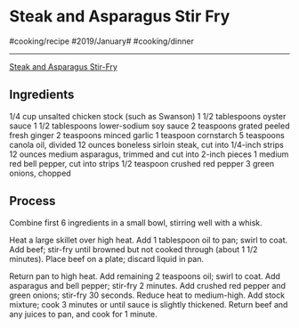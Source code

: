# Steak and Asparagus Stir Fry
#cooking/recipe #2019/January# #cooking/dinner
- - - -
[Steak and Asparagus Stir-Fry](https://www.myrecipes.com/recipe/steak-asparagus-stir-fry)

## Ingredients
1/4 cup unsalted chicken stock (such as Swanson)
1 1/2 tablespoons oyster sauce
1 1/2 tablespoons lower-sodium soy sauce
2 teaspoons grated peeled fresh ginger
2 teaspoons minced garlic
1 teaspoon cornstarch
5 teaspoons canola oil, divided
12 ounces boneless sirloin steak, cut into 1/4-inch strips
12 ounces medium asparagus, trimmed and cut into 2-inch pieces
1 medium red bell pepper, cut into strips
1/2 teaspoon crushed red pepper
3 green onions, chopped

## Process
Combine first 6 ingredients in a small bowl, stirring well with a whisk.

Heat a large skillet over high heat. Add 1 tablespoon oil to pan; swirl to coat. Add beef; stir-fry until browned but not cooked through (about 1 1/2 minutes). Place beef on a plate; discard liquid in pan.

Return pan to high heat. Add remaining 2 teaspoons oil; swirl to coat. Add asparagus and bell pepper; stir-fry 2 minutes. Add crushed red pepper and green onions; stir-fry 30 seconds. Reduce heat to medium-high. Add stock mixture; cook 3 minutes or until sauce is slightly thickened. Return beef and any juices to pan, and cook for 1 minute.